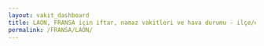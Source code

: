 ```yaml
---
layout: vakit_dashboard
title: LAON, FRANSA için iftar, namaz vakitleri ve hava durumu - ilçe/eyalet seç
permalink: /FRANSA/LAON/
---
```


<script type="text/javascript">
  var GLOBAL_COUNTRY = 'FRANSA';
  var GLOBAL_CITY = 'LAON';
  var GLOBAL_STATE = '';
  var lat = 72;
  var lon = 21;
</script>
